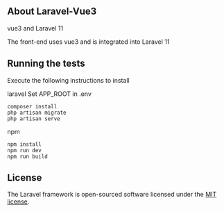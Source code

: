 

## About Laravel-Vue3

<p>vue3 and Laravel 11</p>
<p>The front-end uses vue3 and is integrated into Laravel 11</p>

## Running the tests

<p>Execute the following instructions to install</p>

laravel
Set APP_ROOT in .env
```
composer install
php artisan migrate
php artisan serve 
``` 
npm
``` 
npm install
npm run dev
npm run build
```

## License

The Laravel framework is open-sourced software licensed under the [MIT license](https://opensource.org/licenses/MIT).

